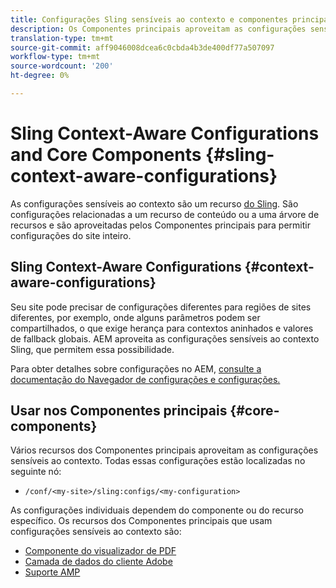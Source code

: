 ```yaml
---
title: Configurações Sling sensíveis ao contexto e componentes principais
description: Os Componentes principais aproveitam as configurações sensíveis ao contexto do Sling para determinados recursos
translation-type: tm+mt
source-git-commit: aff9046008dcea6c0cbda4b3de400df77a507097
workflow-type: tm+mt
source-wordcount: '200'
ht-degree: 0%

---
```



# Sling Context-Aware Configurations and Core Components {#sling-context-aware-configurations}

As configurações sensíveis ao contexto são um recurso [do Sling](https://sling.apache.org/documentation/bundles/context-aware-configuration/context-aware-configuration.html). São configurações relacionadas a um recurso de conteúdo ou a uma árvore de recursos e são aproveitadas pelos Componentes principais para permitir configurações do site inteiro.

## Sling Context-Aware Configurations {#context-aware-configurations}

Seu site pode precisar de configurações diferentes para regiões de sites diferentes, por exemplo, onde alguns parâmetros podem ser compartilhados, o que exige herança para contextos aninhados e valores de fallback globais. AEM aproveita as configurações sensíveis ao contexto Sling, que permitem essa possibilidade.

Para obter detalhes sobre configurações no AEM, [consulte a documentação do Navegador de configurações e configurações.](https://docs.adobe.com/content/help/en/experience-manager-cloud-service/implementing/developing/configurations.html)

## Usar nos Componentes principais {#core-components}

Vários recursos dos Componentes principais aproveitam as configurações sensíveis ao contexto. Todas essas configurações estão localizadas no seguinte nó:

* `/conf/<my-site>/sling:configs/<my-configuration>`

As configurações individuais dependem do componente ou do recurso específico. Os recursos dos Componentes principais que usam configurações sensíveis ao contexto são:

* [Componente do visualizador de PDF](https://github.com/adobe/aem-core-wcm-components/tree/master/content/src/content/jcr_root/apps/core/wcm/components/pdfviewer/v1/pdfviewer#context-aware-config)
* [Camada de dados do cliente Adobe](/help/developing/data-layer/overview.md#installation-activation)
* [Suporte AMP](https://github.com/adobe/aem-core-wcm-components/tree/master/extensions/amp)
